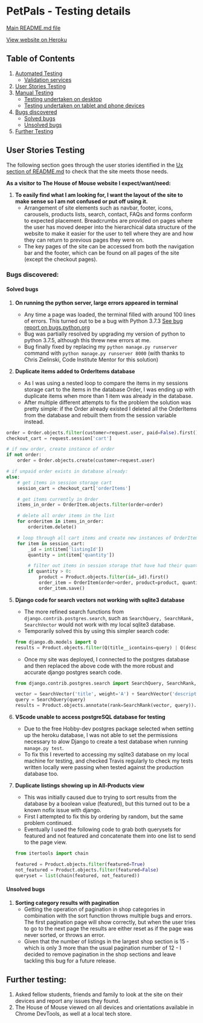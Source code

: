 # PetPals - Testing details

[Main README.md file](README.md)

[View website on Heroku](https://thehouseofmouse.herokuapp.com/)

## Table of Contents

1. [Automated Testing](#automated-testing)
    - [Validation services](#validation-services)
2. [User Stories Testing](#user-stories-testing)
3. [Manual Testing](#manual-testing)
    - [Testing undertaken on desktop](#testing-undertaken-on-desktop)
    - [Testing undertaken on tablet and phone devices](#testing-undertaken-on-tablet-and-phone-devices)
4. [Bugs discovered](#bugs-discovered)
    - [Solved bugs](#solved-bugs)
    - [Unsolved bugs](#unsolved-bugs)
5. [Further Testing](#further-testing)


## User Stories Testing

The following section goes through the user stories identified in the [Ux section of README.md](README.md#UX) to check that the site meets those needs.

**As a visitor to The House of Mouse website I expect/want/need:**

1. **To easily find what I am looking for, I want the layout of the site to make sense so I am not confused or put off using it.**
    - Arrangement of site elements such as navbar, footer, icons, carousels, products lists, search, contact, FAQs and forms conform to expected placement. Breadcrumbs are provided on pages where the user has moved deeper into the hierarchical data structure of the website to make it easier for the user to tell where they are and how they can return to previous pages they were on.
    - The key pages of the site can be accessed from both the navigation bar and the footer, which can be found on all pages of the site (except the checkout pages).

### Bugs discovered: 
#### Solved bugs

1. **On running the python server, large errors appeared in terminal**
    - Any time a page was loaded, the terminal filled with around 100 lines of errors. This turned out to be a bug with Python 3.7.3 [See bug report on bugs.python.org](https://bugs.python.org/issue27682)
    - Bug was partially resolved by upgrading my version of python to python 3.7.5, although this threw new errors at me.
    - Bug finally fixed by replacing my `python manage.py runserver` command with `python manage.py runserver 8000` (with thanks to Chris Zielinski, Code Institute Mentor for this solution)

2. **Duplicate items added to OrderItems database**
    - As I was using a nested loop to compare the items in my sessions storage cart to the items in the database Order, I was ending up with duplicate items when more than 1 item was already in the database.
    - After multiple different attempts to fix the problem the solution was pretty simple: if the Order already existed I deleted all the OrderItems from the database and rebuilt them from the session variable instead.
```python
order = Order.objects.filter(customer=request.user, paid=False).first()
checkout_cart = request.session['cart']

# if new order, create instance of order
if not order:
    order = Order.objects.create(customer=request.user)

# if unpaid order exists in database already:
else:
    # get items in session storage cart
    session_cart = checkout_cart['orderItems']

    # get items currently in Order
    items_in_order = OrderItem.objects.filter(order=order)

    # delete all order items in the list
    for orderitem in items_in_order:
        orderitem.delete()

    # loop through all cart items and create new instances of OrderItem for them
    for item in session_cart:
        _id = int(item['listingId'])
        quantity = int(item['quantity'])

        # filter out items in session storage that have had their quantities reduced to 0
        if quantity > 0:
            product = Product.objects.filter(id=_id).first()
            order_item = OrderItem(order=order, product=product, quantity=quantity)
            order_item.save()
```

5. **Django code for search vectors not working with sqlite3 database**
    - The more refined search functions from `django.contrib.postgres.search`, such as `SearchQuery, SearchRank, SearchVector` would not work with my local sqlite3 database.
    - Temporarily solved this by using this simpler search code:

    ```python
    from django.db.models import Q
    results = Product.objects.filter(Q(title__icontains=query) | Q(description__icontains=query) | Q(tags__icontains=query))
    ```

    - Once my site was deployed, I connected to the postgres database and then replaced the above code with the more robust and accurate django postgres search code.


    ```python
    from django.contrib.postgres.search import SearchQuery, SearchRank, SearchVector

    vector = SearchVector('title', weight='A') + SearchVector('description', weight='B') + SearchVector('tags', weight='C')
    query = SearchQuery(query)
    results = Product.objects.annotate(rank=SearchRank(vector, query)).filter(rank__gte=0.1).order_by('rank')
    ```

4. **VScode unable to access postgreSQL database for testing**
    - Due to the free Hobby-dev postgres package selected when setting up the heroku database, I was not able to set the permissions necessary to alow Django to create a test database when running `manage.py test`. 
    - To fix this I reverted to accessing my sqlite3 database on my local machine for testing, and checked Travis regularly to check my tests written locally were passing when tested against the production database too.

5. **Duplicate listings showing up in All-Products view**
    - This was initially caused due to trying to sort results from the database by a boolean value (featured), but this turned out to be a known nofix issue with django. 
    - First I attempted to fix this by ordering by random, but the same problem continued.
    - Eventually I used the following code to grab both querysets for featured and not featured and concatenate them into one list to send to the page view.


    ```python
    from itertools import chain

    featured = Product.objects.filter(featured=True)
    not_featured = Product.objects.filter(featured=False)
    queryset = list(chain(featured, not_featured))
    ```

#### Unsolved bugs

1. **Sorting category results with pagination**
    - Getting the operation of pagination in shop categories in combination with the sort function throws multiple bugs and errors. The first pagination page will show correctly, but when the user tries to go to the next page the results are either reset as if the page was never sorted, or throws an error.
    - Given that the number of listings in the largest shop section is 15 - which is only 3 more than the usual pagination number of 12 - I decided to remove pagination in the shop sections and leave tackling this bug for a future release. 


## Further testing: 
1. Asked fellow students, friends and family to look at the site on their devices and report any issues they found.
2. The House of Mouse viewed on all devices and orientations available in Chrome DevTools, as well at a local tech store.